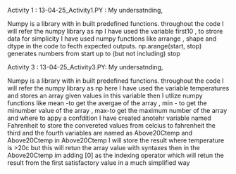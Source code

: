 Activity 1 : 13-04-25_Activity1.PY : My undersatnding,

Numpy is a library with in built predefined functions. 
throughout the code I will refer  the numpy library as np
I have used the variable first10 , to strore data for simplicity 
I have used numpy functions like arrange , shape and dtype in the code to fecth expected outputs.
np.arange(start, stop) generates numbers from start up to (but not including) stop


Activity 3 : 13-04-25_Activity3.PY:  My undersatnding,

Numpy is a library with in built predefined functions. 
throughout the code I will refer  the numpy library as np
here I have used the variable temperatures and stores an array given values in this variable
then I utlize numpy functions like mean -to get the avergae of the array , min - to get the minumber value of the array , max-to get the maximum number of the array and where to appy a confdition
I have created anotehr variable named Fahrenheit to store the convereted values from celcius to fahrenheit 
the third and the fourth variables are named as Above20Ctemp and Above20Ctemp
in Above20Ctemp I will store the result where temperature is >20c but this will retun the array value with syntaxes
then in the Above20Ctemp im adding [0] as the indexing operator which will retun the result from the first satisfactory value in a much simplified way
